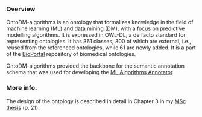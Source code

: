 ### Overview

OntoDM-algorithms is an ontology that formalizes knowledge in the field of machine learning (ML) and data mining (DM), with a focus on predictive modelling algorithms. It is expressed in OWL-DL, a de facto standard for representing ontologies. It has 361 classes, 300 of which are external, i.e., reused from the referenced ontologies, while 61 are newly added. It is a part of the [BioPortal](https://bioportal.bioontology.org/ontologies/ONTODM-ALGORITHM) repository of biomedical ontologies.

OntoDM-algorithms provided the backbone for the semantic annotation schema that was used for developing the [ML Algorithms Annotator](https://github.com/lidija-jovanovska/ml-algorithms-annotator).

### More info.

The design of the ontology is described in detail in Chapter 3 in my [MSc thesis](https://drive.google.com/file/d/1vyV6YlN47wOhkFUvjNq_JC63hnleZo9y/view) (p. 21).
